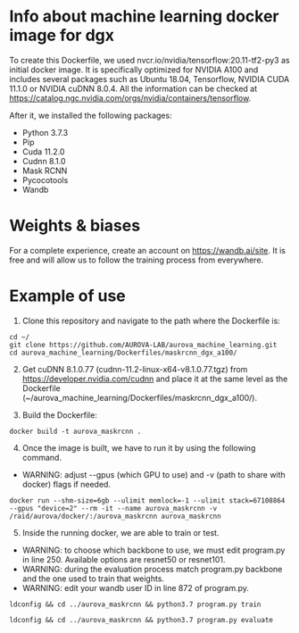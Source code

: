 # Info about machine learning docker image for dgx
To create this Dockerfile, we used nvcr.io/nvidia/tensorflow:20.11-tf2-py3 as initial docker image. It is specifically optimized for NVIDIA A100 and includes several packages such as Ubuntu 18.04, Tensorflow, NVIDIA CUDA 11.1.0 or NVIDIA cuDNN 8.0.4. All the information can be checked at https://catalog.ngc.nvidia.com/orgs/nvidia/containers/tensorflow.

After it, we installed the following packages:
- Python 3.7.3
- Pip
- Cuda 11.2.0
- Cudnn 8.1.0
- Mask RCNN
- Pycocotools
- Wandb

# Weights & biases
For a complete experience, create an account on https://wandb.ai/site. It is free and will allow us to follow the training process from everywhere.

# Example of use 
1. Clone this repository and navigate to the path where the Dockerfile is:
```
cd ~/
git clone https://github.com/AUROVA-LAB/aurova_machine_learning.git
cd aurova_machine_learning/Dockerfiles/maskrcnn_dgx_a100/
```
2. Get cuDNN 8.1.0.77 (cudnn-11.2-linux-x64-v8.1.0.77.tgz) from https://developer.nvidia.com/cudnn and place it at the same level as the Dockerfile (~/aurova_machine_learning/Dockerfiles/maskrcnn_dgx_a100/). 

3. Build the Dockerfile:
```
docker build -t aurova_maskrcnn .
```

4. Once the image is built, we have to run it by using the following command. 
- WARNING: adjust --gpus (which GPU to use) and -v (path to share with docker) flags if needed.
```
docker run --shm-size=6gb --ulimit memlock=-1 --ulimit stack=67108864 --gpus "device=2" --rm -it --name aurova_maskrcnn -v /raid/aurova/docker/:/aurova_maskrcnn aurova_maskrcnn
```
5. Inside the running docker, we are able to train or test. 
- WARNING: to choose which backbone to use, we must edit program.py in line 250. Available options are resnet50 or resnet101.
- WARNING: during the evaluation process match program.py backbone and the one used to train that weights.
- WARNING: edit your wandb user ID in line 872 of program.py.
```
ldconfig && cd ../aurova_maskrcnn && python3.7 program.py train

ldconfig && cd ../aurova_maskrcnn && python3.7 program.py evaluate
```
